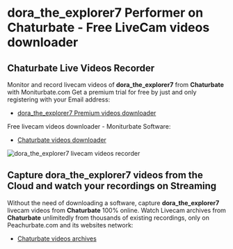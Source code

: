 # dora_the_explorer7 Performer on Chaturbate - Free LiveCam videos downloader

## Chaturbate Live Videos Recorder

Monitor and record livecam videos of **dora_the_explorer7** from **Chaturbate** with Moniturbate.com
Get a premium trial for free by just and only registering with your Email address:
* [dora_the_explorer7 Premium videos downloader](https://moniturbate.com/request-demo-licence-key.html)

Free livecam videos downloader - Moniturbate Software:
* [Chaturbate videos downloader](https://moniturbate.com/moniturbate-download-software.html)

![dora_the_explorer7 livecam videos recorder](https://peachurnet.com/templates/moniturbate-software.png)


## Capture dora_the_explorer7 videos from the Cloud and watch your recordings on Streaming

Without the need of downloading a software, capture **dora_the_explorer7** livecam videos from **Chaturbate** 100% online.
Watch Livecam archives from **Chaturbate** unlimitedly from thousands of existing recordings, only on Peachurbate.com and its websites network:
* [Chaturbate videos archives](https://peachurnet.com/)